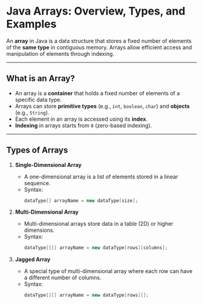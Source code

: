 # **Java Arrays: Overview, Types, and Examples**

An **array** in Java is a data structure that stores a fixed number of elements of the **same type** in contiguous memory. Arrays allow efficient access and manipulation of elements through indexing.

---

## **What is an Array?**

- An array is a **container** that holds a fixed number of elements of a specific data type.
- Arrays can store **primitive types** (e.g., `int`, `boolean`, `char`) and **objects** (e.g., `String`).
- Each element in an array is accessed using its **index**.
- **Indexing** in arrays starts from `0` (zero-based indexing).

---

## **Types of Arrays**

1. **Single-Dimensional Array**
    - A one-dimensional array is a list of elements stored in a linear sequence.
    - Syntax:
      ```java
      dataType[] arrayName = new dataType[size];
      ```

2. **Multi-Dimensional Array**
    - Multi-dimensional arrays store data in a table (2D) or higher dimensions.
    - Syntax:
      ```java
      dataType[][] arrayName = new dataType[rows][columns];
      ```

3. **Jagged Array**
    - A special type of multi-dimensional array where each row can have a different number of columns.
    - Syntax:
      ```java
      dataType[][] arrayName = new dataType[rows][];
      ```


